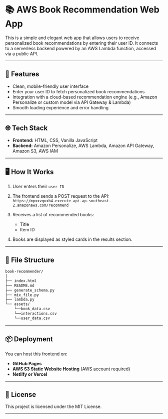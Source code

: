 # 📚 AWS Book Recommendation Web App

This is a simple and elegant web app that allows users to receive personalized book recommendations by entering their user ID. It connects to a serverless backend powered by an AWS Lambda function, accessed via a public API.

---

## 🚀 Features

- Clean, mobile-friendly user interface
- Enter your user ID to fetch personalized book recommendations
- Integration with a cloud-based recommendation engine (e.g., Amazon Personalize or custom model via API Gateway & Lambda)
- Smooth loading experience and error handling

---

## 🌐 Tech Stack

- **Frontend:** HTML, CSS, Vanilla JavaScript
- **Backend:** Amazon Personalize, AWS Lambda, Amazon API Gateway, Amazon S3, AWS IAM

---

## 🖥️ How It Works

1. User enters their `user ID`
2. The frontend sends a POST request to the API:  
   `https://mpxxvquxb4.execute-api.ap-southeast-2.amazonaws.com/recommend`
3. Receives a list of recommended books:
   - Title
   - Item ID

4. Books are displayed as styled cards in the results section.

---

## 📁 File Structure

```bash
book-recommender/
│
├── index.html 
├── README.md 
├── generate_schema.py
├── mix_file.py
├── lambda.py
└── assets/ 
    └──book_data.csv
    └──interactions.csv
    └──user_data.csv
```
---
## 📦 Deployment

You can host this frontend on:
- **GitHub Pages** 
- **AWS S3 Static Website Hosting** (AWS account required)
- **Netlify or Vercel**

---

## 📜 License

This project is licensed under the MIT License.

---